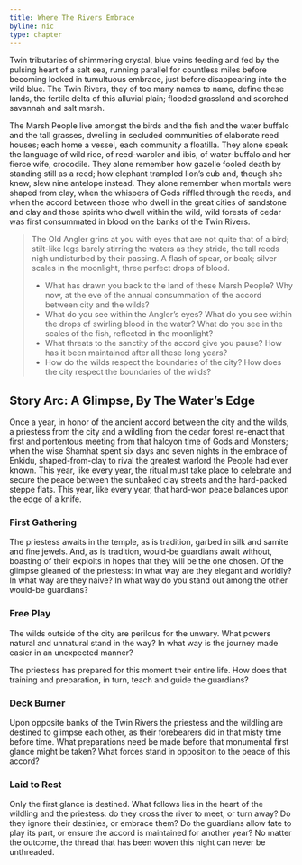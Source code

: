 ```yaml
---
title: Where The Rivers Embrace
byline: nic
type: chapter
---
```


Twin tributaries of shimmering crystal, blue veins feeding and fed by the pulsing heart of a salt sea, running parallel for countless miles before becoming locked in tumultuous embrace, just before disappearing into the wild blue. The Twin Rivers, they of too many names to name, define these lands, the fertile delta of this alluvial plain; flooded grassland and scorched savannah and salt marsh.

The Marsh People live amongst the birds and the fish and the water buffalo and the tall grasses, dwelling in secluded communities of elaborate reed houses; each home a vessel, each community a floatilla. They alone speak the language of wild rice, of reed-warbler and ibis, of water-buffalo and her fierce wife, crocodile. They alone remember how gazelle fooled death by standing still as a reed; how elephant trampled lion’s cub and, though she knew, slew nine antelope instead. They alone remember when mortals were shaped from clay, when the whispers of Gods riffled through the reeds, and when the accord between those who dwell in the great cities of sandstone and clay and those spirits who dwell within the wild, wild forests of cedar was first consummated in blood on the banks of the Twin Rivers.

> The Old Angler grins at you with eyes that are not quite that of a bird; stilt-like legs barely stirring the waters as they stride, the tall reeds nigh undisturbed by their passing. A flash of spear, or beak; silver scales in the moonlight, three perfect drops of blood.
> - What has drawn you back to the land of these Marsh People? Why now, at the eve of the annual consummation of the accord between city and the wilds?
> - What do you see within the Angler’s eyes? What do you see within the drops of swirling blood in the water? What do you see in the scales of the fish, reflected in the moonlight?
> - What threats to the sanctity of the accord give you pause? How has it been maintained after all these long years?
> - How do the wilds respect the boundaries of the city? How does the city respect the boundaries of the wilds?

## Story Arc: A Glimpse, By The Water’s Edge
Once a year, in honor of the ancient accord between the city and the wilds, a priestess from the city and a wildling from the cedar forest re-enact that first and portentous meeting from that halcyon time of Gods and Monsters; when the wise Shamhat spent six days and seven nights in the embrace of Enkidu, shaped-from-clay to rival the greatest warlord the People had ever known.
This year, like every year, the ritual must take place to celebrate and secure the peace between the sunbaked clay streets and the hard-packed steppe flats. This year, like every year, that hard-won peace balances upon the edge of a knife.

### First Gathering
The priestess awaits in the temple, as is tradition, garbed in silk and samite and fine jewels. And, as is tradition, would-be guardians await without, boasting of their exploits in hopes that they will be the one chosen. Of the glimpse gleaned of the priestess: in what way are they elegant and worldly? In what way are they naive? In what way do you stand out among the other would-be guardians?

### Free Play
The wilds outside of the city are perilous for the unwary. What powers natural and unnatural stand in the way? In what way is the journey made easier in an unexpected manner?

The priestess has prepared for this moment their entire life. How does that training and preparation, in turn, teach and guide the guardians?

### Deck Burner
Upon opposite banks of the Twin Rivers the priestess and the wildling are destined to glimpse each other, as their forebearers did in that misty time before time. What preparations need be made before that monumental first glance might be taken? What forces stand in opposition to the peace of this accord?

### Laid to Rest
Only the first glance is destined. What follows lies in the heart of the wildling and the priestess: do they cross the river to meet, or turn away? Do they ignore their destinies, or embrace them? Do the guardians allow fate to play its part, or ensure the accord is maintained for another year?
No matter the outcome, the thread that has been woven this night can never be unthreaded.